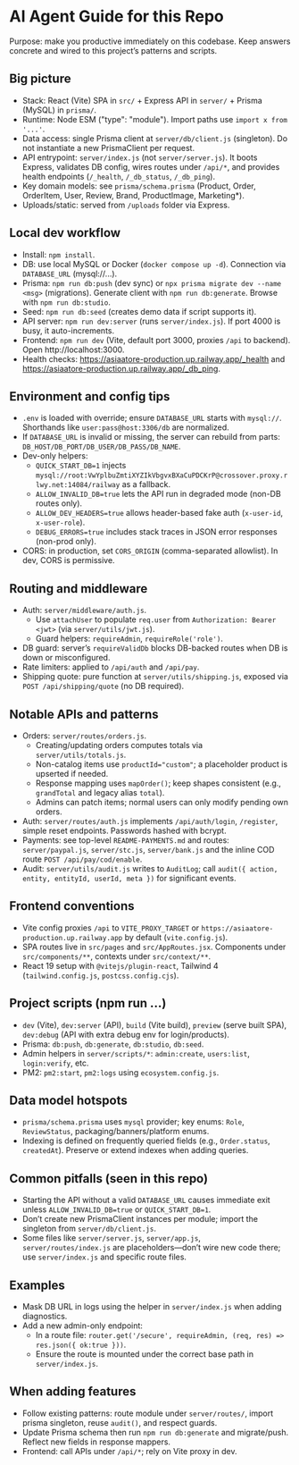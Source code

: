 # AI Agent Guide for this Repo

Purpose: make you productive immediately on this codebase. Keep answers concrete and wired to this project’s patterns and scripts.

## Big picture
- Stack: React (Vite) SPA in `src/` + Express API in `server/` + Prisma (MySQL) in `prisma/`.
- Runtime: Node ESM ("type": "module"). Import paths use `import x from '...'`.
- Data access: single Prisma client at `server/db/client.js` (singleton). Do not instantiate a new PrismaClient per request.
- API entrypoint: `server/index.js` (not `server/server.js`). It boots Express, validates DB config, wires routes under `/api/*`, and provides health endpoints (`/_health`, `/_db_status`, `/_db_ping`).
- Key domain models: see `prisma/schema.prisma` (Product, Order, OrderItem, User, Review, Brand, ProductImage, Marketing*).
- Uploads/static: served from `/uploads` folder via Express.

## Local dev workflow
- Install: `npm install`.
- DB: use local MySQL or Docker (`docker compose up -d`). Connection via `DATABASE_URL` (mysql://...).
- Prisma: `npm run db:push` (dev sync) or `npx prisma migrate dev --name <msg>` (migrations). Generate client with `npm run db:generate`. Browse with `npm run db:studio`.
- Seed: `npm run db:seed` (creates demo data if script supports it).
- API server: `npm run dev:server` (runs `server/index.js`). If port 4000 is busy, it auto-increments.
- Frontend: `npm run dev` (Vite, default port 3000, proxies `/api` to backend). Open http://localhost:3000.
- Health checks: https://asiaatore-production.up.railway.app/_health and https://asiaatore-production.up.railway.app/_db_ping.

## Environment and config tips
- `.env` is loaded with override; ensure `DATABASE_URL` starts with `mysql://`. Shorthands like `user:pass@host:3306/db` are normalized.
- If `DATABASE_URL` is invalid or missing, the server can rebuild from parts: `DB_HOST/DB_PORT/DB_USER/DB_PASS/DB_NAME`.
- Dev-only helpers:
  - `QUICK_START_DB=1` injects `mysql://root:VwYplbuZmtiXYZIkVbgvxBXaCuPDCKrP@crossover.proxy.rlwy.net:14084/railway` as a fallback.
  - `ALLOW_INVALID_DB=true` lets the API run in degraded mode (non-DB routes only).
  - `ALLOW_DEV_HEADERS=true` allows header-based fake auth (`x-user-id`, `x-user-role`).
  - `DEBUG_ERRORS=true` includes stack traces in JSON error responses (non-prod only).
- CORS: in production, set `CORS_ORIGIN` (comma-separated allowlist). In dev, CORS is permissive.

## Routing and middleware
- Auth: `server/middleware/auth.js`.
  - Use `attachUser` to populate `req.user` from `Authorization: Bearer <jwt>` (via `server/utils/jwt.js`).
  - Guard helpers: `requireAdmin`, `requireRole('role')`.
- DB guard: server’s `requireValidDb` blocks DB-backed routes when DB is down or misconfigured.
- Rate limiters: applied to `/api/auth` and `/api/pay`.
- Shipping quote: pure function at `server/utils/shipping.js`, exposed via `POST /api/shipping/quote` (no DB required).

## Notable APIs and patterns
- Orders: `server/routes/orders.js`.
  - Creating/updating orders computes totals via `server/utils/totals.js`.
  - Non-catalog items use `productId="custom"`; a placeholder product is upserted if needed.
  - Response mapping uses `mapOrder()`; keep shapes consistent (e.g., `grandTotal` and legacy alias `total`).
  - Admins can patch items; normal users can only modify pending own orders.
- Auth: `server/routes/auth.js` implements `/api/auth/login`, `/register`, simple reset endpoints. Passwords hashed with bcrypt.
- Payments: see top-level `README-PAYMENTS.md` and routes: `server/paypal.js`, `server/stc.js`, `server/bank.js` and the inline COD route `POST /api/pay/cod/enable`.
- Audit: `server/utils/audit.js` writes to `AuditLog`; call `audit({ action, entity, entityId, userId, meta })` for significant events.

## Frontend conventions
- Vite config proxies `/api` to `VITE_PROXY_TARGET` or `https://asiaatore-production.up.railway.app` by default (`vite.config.js`).
- SPA routes live in `src/pages` and `src/AppRoutes.jsx`. Components under `src/components/**`, contexts under `src/context/**`.
- React 19 setup with `@vitejs/plugin-react`, Tailwind 4 (`tailwind.config.js`, `postcss.config.cjs`).

## Project scripts (npm run ...)
- `dev` (Vite), `dev:server` (API), `build` (Vite build), `preview` (serve built SPA), `dev:debug` (API with extra debug env for login/products).
- Prisma: `db:push`, `db:generate`, `db:studio`, `db:seed`.
- Admin helpers in `server/scripts/*`: `admin:create`, `users:list`, `login:verify`, etc.
- PM2: `pm2:start`, `pm2:logs` using `ecosystem.config.js`.

## Data model hotspots
- `prisma/schema.prisma` uses `mysql` provider; key enums: `Role`, `ReviewStatus`, packaging/banners/platform enums.
- Indexing is defined on frequently queried fields (e.g., `Order.status`, `createdAt`). Preserve or extend indexes when adding queries.

## Common pitfalls (seen in this repo)
- Starting the API without a valid `DATABASE_URL` causes immediate exit unless `ALLOW_INVALID_DB=true` or `QUICK_START_DB=1`.
- Don’t create new PrismaClient instances per module; import the singleton from `server/db/client.js`.
- Some files like `server/server.js`, `server/app.js`, `server/routes/index.js` are placeholders—don’t wire new code there; use `server/index.js` and specific route files.

## Examples
- Mask DB URL in logs using the helper in `server/index.js` when adding diagnostics.
- Add a new admin-only endpoint:
  - In a route file: `router.get('/secure', requireAdmin, (req, res) => res.json({ ok:true }))`.
  - Ensure the route is mounted under the correct base path in `server/index.js`.

## When adding features
- Follow existing patterns: route module under `server/routes/`, import prisma singleton, reuse `audit()`, and respect guards.
- Update Prisma schema then run `npm run db:generate` and migrate/push. Reflect new fields in response mappers.
- Frontend: call APIs under `/api/*`; rely on Vite proxy in dev.

